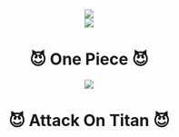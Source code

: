 <div align="center">
  <img src="https://capsule-render.vercel.app/api?type=wave&color=auto&height=300&section=header&text=Hanseo's%20GitHub&fontSize=90" />
</div>

<div align="center">
  <img src="https://encrypted-tbn0.gstatic.com/images?q=tbn:ANd9GcSvhEDvUhVlHgPQ3vii45l7ZWwD_Z3TEePZLw&s" />
</div>
<h1 align="center">😈 One Piece 😈</h1>

<div align="center">
  <img src="https://i.namu.wiki/i/XPTEXwLHF6JpSHI_a4KJRgg1KIGdcYo4pnLfTpSMRQPK4MwUgt1N3rZNWEBle0qdz1YAiceYxNSdc0-3YAorlw.webp" />
</div>
<h1 align="center">😈 Attack On Titan 😈</h1>
